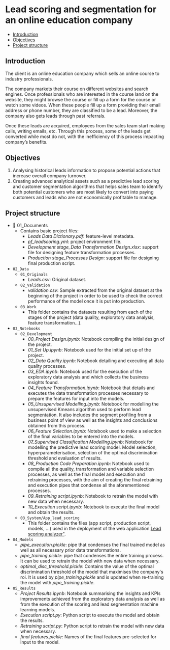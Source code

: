 # Lead scoring and segmentation for an online education company

- [Introduction](#introduction)
- [Objectives](#objectives)
- [Project structure](#project-structure)

## Introduction <a name="introduction"></a>
The client is an online education company which sells an online course to industry professionals.

The company markets their course on different websites and search engines. Once professionals who are interested in the course land on the website, they might browse the course or fill up a form for the course or watch some videos. When these people fill up a form providing their email address or phone number, they are classified to be a lead. Moreover, the company also gets leads through past referrals.

Once these leads are acquired, employees from the sales team start making calls, writing emails, etc. Through this process, some of the leads get converted while most do not, with the inefficiency of this process impacting company’s benefits.

## Objectives <a name="objectives"></a>
1. Analysing historical leads information to propose potential actions that increase overall company turnover.
2. Creating advanced analytical assets such as a predictive lead scoring and customer segmentation algorithms that helps sales team to identify both potential customers who are most likely to convert into paying customers and leads who are not economically profitable to manage.

## Project structure <a name="project-structure"></a>
- :file_folder: 01_Documents
  - Contains basic project files:
    - *Leads Data Dictionary.pdf*: feature-level metadata.
    - *pf_leadscoring.yml*: project environment file.
    - *Development stage_Data Transformation Design.xlsx*: support file for designing feature transformation processes.
    - *Production stage_Processes Design*: support file for designing final production script.
- `02_Data`
  - `01_Originals`
    - *Leads.csv*: Original dataset.
  - `02_Validation`
    - *validation.csv*: Sample extracted from the original dataset at the beginning of the project in order to be used to check the correct performance of the model once it is put into production.
  - `03_Work`
    - This folder contains the datasets resulting from each of the stages of the project (data quality, exploratory data analysis, feature transformation...).
- `03_Notebooks`
  - `02_Development`
    - *00_Project Design.ipynb*: Notebook compiling the initial design of the project.
    - *01_Set Up.ipynb*: Notebook used for the initial set up of the project.
    - *02_Data Quality.ipynb*: Notebook detailing and executing all data quality processes.
    - *03_EDA.ipynb*: Notebook used for the execution of the exploratory data analysis and which collects the business insights found.
    - *04_Feature Transformation.ipynb*: Notebook that details and executes the data transformation processes necessary to prepare the features  for input into the models.
    - *05_Unsupervised Modelling.ipynb*: Notebook for modelling the unsupervised Kmeans algorithm used to perform lead segmentation. It also includes the segment profiling from a business point of view as well as the insights and conclusions obtained from this process.
    - *06_Feature Selection.ipynb*: Notebook used to make a selection of the final variables to be entered into the models.
    - *07_Supervised Classification Modelling.ipynb*: Notebook for modelling the predictive lead scoring model. Model selection, hyperparameterisation, selection of the optimal discrimination threshold and evaluation of results.
    - *08_Production Code Preparation.ipynb*: Notebook used to compile all the quality, transformation and variable selection processes, as well as the final model and execution and retraining processes, with the aim of creating the final retraining and execution pipes that condense all the aforementioned processes.
    - *09_Retraining script.ipynb*: Notebook to retrain the model with new data when necessary.
    - *10_Execution script.ipynb*: Notebook to execute the final model and obtain the results.
  - `03_System/App_lead_scoring`
    - This folder contains the files (app script, production script, models, ...) used in the deployment of the web application [Lead scoring analyzer"](https://p-03-notebooks03-systemapp-lead-scoringapp-lead-scoring-asrw2z.streamlitapp.com/).
- `04_Models`
  - *pipe_execution.pickle*: pipe that condenses the final trained model as well as all necessary prior data transformations.
  - *pipe_training.pickle*:  pipe that condenses the entire training process. It can be used to retrain the model with new data when necessary.
  - *optimal_disc_threshold.pickle*: Contains the value of the optimal discrimination threshold of the model that maximises the company's roi. It is used by *pipe_training.pickle* and is updated when re-training the model with *pipe_training.pickle*.
- `05_Results`
  - *Project Results.ipynb*: Notebook summarising the insights and KPIs improvements achieved from the exploratory data analysis as well as from the execution of the scoring and lead segmentation machine learning models.
  - *Execution script.py*: Python script to execute the model and obtain the results.
  - *Retraining script.py*: Python script to retrain the model with new data when necessary.
  - *final features.pickle*: Names of the final features pre-selected for input to the model.
